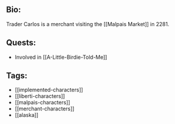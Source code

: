 ## Bio:

Trader Carlos is a merchant visiting the [[Malpais Market]] in 2281.

## Quests:

- Involved in [[A-Little-Birdie-Told-Me]]

## Tags:

- [[implemented-characters]]
- [[liberti-characters]]
- [[malpais-characters]]
- [[merchant-characters]]
- [[alaska]]